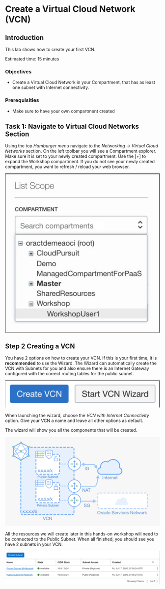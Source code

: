 # Create a Virtual Cloud Network (VCN)

## Introduction
This lab shows how to create your first VCN.

Estimated time: 15 minutes

### Objectives

* Create a Virtual Cloud Network in your Compartment, that has as least one subnet with Internet connectivity.

### Prerequisities

* Make sure to have your own compartment created

## Task 1: Navigate to Virtual Cloud Networks Section

Using the top _Hamburger menu_ navigate to the _Networking -> Virtual Cloud Networks_ section. On the left toolbar you will see a Compartment explorer. Make sure it is set to your newly created compartment.
Use the [+] to expand the Workshop compartment.
If you do not see your newly created compartment, you want to refresh / reload your web browser.

![](images/compartment-explorer.png " ")

## **Step 2** Creating a VCN

You have 2 options on how to create your VCN. If this is your first time, it is
**recommended** to use the Wizard. The Wizard can automatically create the VCN with Subnets for you and also ensure there is an Internet Gateway configured with the correct routing tables for the public subnet.

![](images/network-wizzard.png " ")

When launching the wizard, choose the _VCN with Internet Connectivity_ option. Give your VCN a name and leave all other options as default.

The wizard will show you all the components that will be created.

![](images/vcn-example.png)

All the resources we will create later in this hands-on workshop will need to be connected to the Public Subnet. When all finished, you should see you have 2 subnets in your VCN.

![](images/subnets.png "")
